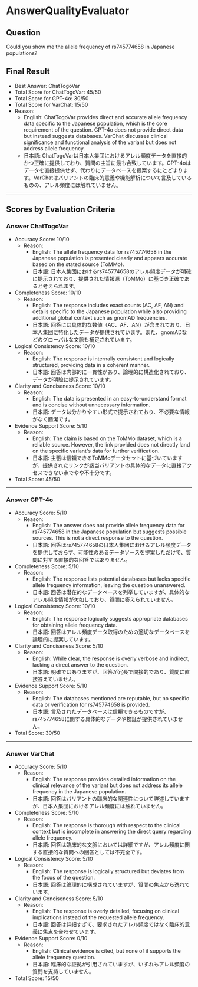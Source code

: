 # AnswerQualityEvaluator

## Question

Could you show me the allele frequency of rs745774658 in Japanese populations?

## Final Result

- Best Answer: ChatTogoVar
- Total Score for ChatTogoVar: 45/50
- Total Score for GPT-4o: 30/50
- Total Score for VarChat: 15/50
- Reason:
  - English: ChatTogoVar provides direct and accurate allele frequency data specific to the Japanese population, which is the core requirement of the question. GPT-4o does not provide direct data but instead suggests databases. VarChat discusses clinical significance and functional analysis of the variant but does not address allele frequency.
  - 日本語: ChatTogoVarは日本人集団におけるアレル頻度データを直接的かつ正確に提供しており、質問の主旨に最も合致しています。GPT-4oはデータを直接提供せず、代わりにデータベースを提案するにとどまります。VarChatはバリアントの臨床的意義や機能解析について言及しているものの、アレル頻度には触れていません。

---

## Scores by Evaluation Criteria

### Answer ChatTogoVar
- Accuracy Score: 10/10
  - Reason: 
    - English: The allele frequency data for rs745774658 in the Japanese population is presented clearly and appears accurate based on the stated source (ToMMo). 
    - 日本語: 日本人集団におけるrs745774658のアレル頻度データが明確に提示されており、提供された情報源（ToMMo）に基づき正確であると考えられます。
- Completeness Score: 10/10
  - Reason: 
    - English: The response includes exact counts (AC, AF, AN) and details specific to the Japanese population while also providing additional global context such as gnomAD frequencies.
    - 日本語: 回答には具体的な数値（AC、AF、AN）が含まれており、日本人集団に特化したデータが提供されています。また、gnomADなどのグローバルな文脈も補足されています。
- Logical Consistency Score: 10/10
  - Reason: 
    - English: The response is internally consistent and logically structured, providing data in a coherent manner.
    - 日本語: 回答は内部的に一貫性があり、論理的に構造化されており、データが明瞭に提示されています。
- Clarity and Conciseness Score: 10/10
  - Reason: 
    - English: The data is presented in an easy-to-understand format and is concise without unnecessary information.
    - 日本語: データは分かりやすい形式で提示されており、不必要な情報がなく簡潔です。
- Evidence Support Score: 5/10
  - Reason: 
    - English: The claim is based on the ToMMo dataset, which is a reliable source. However, the link provided does not directly land on the specific variant's data for further verification.
    - 日本語: 主張は信頼できるToMMoデータセットに基づいていますが、提供されたリンクが該当バリアントの具体的なデータに直接アクセスできない点でやや不十分です。
- Total Score: 45/50

---

### Answer GPT-4o
- Accuracy Score: 5/10
  - Reason: 
    - English: The answer does not provide allele frequency data for rs745774658 in the Japanese population but suggests possible sources. This is not a direct response to the question.
    - 日本語: 回答はrs745774658の日本人集団におけるアレル頻度データを提供しておらず、可能性のあるデータソースを提案しただけで、質問に対する直接的な回答ではありません。
- Completeness Score: 5/10
  - Reason: 
    - English: The response lists potential databases but lacks specific allele frequency information, leaving the question unanswered.
    - 日本語: 回答は潜在的なデータベースを列挙していますが、具体的なアレル頻度情報が欠如しており、質問に答えられていません。
- Logical Consistency Score: 10/10
  - Reason: 
    - English: The response logically suggests appropriate databases for obtaining allele frequency data.
    - 日本語: 回答はアレル頻度データ取得のための適切なデータベースを論理的に提案しています。
- Clarity and Conciseness Score: 5/10
  - Reason: 
    - English: While clear, the response is overly verbose and indirect, lacking a direct answer to the question.
    - 日本語: 明確ではありますが、回答が冗長で間接的であり、質問に直接答えていません。
- Evidence Support Score: 5/10
  - Reason: 
    - English: The databases mentioned are reputable, but no specific data or verification for rs745774658 is provided.
    - 日本語: 言及されたデータベースは信頼できるものですが、rs745774658に関する具体的なデータや検証が提供されていません。
- Total Score: 30/50

---

### Answer VarChat
- Accuracy Score: 5/10
  - Reason: 
    - English: The response provides detailed information on the clinical relevance of the variant but does not address its allele frequency in the Japanese population.
    - 日本語: 回答はバリアントの臨床的な関連性について詳述していますが、日本人集団におけるアレル頻度には触れていません。
- Completeness Score: 5/10
  - Reason: 
    - English: The response is thorough with respect to the clinical context but is incomplete in answering the direct query regarding allele frequency.
    - 日本語: 回答は臨床的な文脈においては詳細ですが、アレル頻度に関する直接的な質問への回答としては不完全です。
- Logical Consistency Score: 5/10
  - Reason: 
    - English: The response is logically structured but deviates from the focus of the question.
    - 日本語: 回答は論理的に構成されていますが、質問の焦点から逸れています。
- Clarity and Conciseness Score: 5/10
  - Reason: 
    - English: The response is overly detailed, focusing on clinical implications instead of the requested allele frequency.
    - 日本語: 回答は詳細すぎて、要求されたアレル頻度ではなく臨床的意義に焦点を合わせています。
- Evidence Support Score: 0/10
  - Reason: 
    - English: Clinical evidence is cited, but none of it supports the allele frequency question.
    - 日本語: 臨床的な証拠が引用されていますが、いずれもアレル頻度の質問を支持していません。
- Total Score: 15/50
